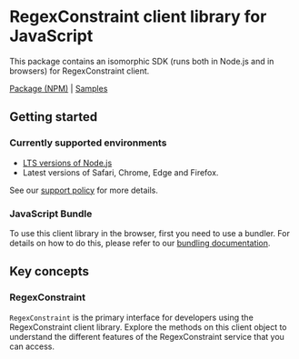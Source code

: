 # RegexConstraint client library for JavaScript

This package contains an isomorphic SDK (runs both in Node.js and in browsers) for RegexConstraint client.



[Package (NPM)](https://www.npmjs.com/package/@msinternal/regex-constraint) |
[Samples](https://github.com/Azure-Samples/azure-samples-js-management)

## Getting started

### Currently supported environments

- [LTS versions of Node.js](https://nodejs.org/about/releases/)
- Latest versions of Safari, Chrome, Edge and Firefox.

See our [support policy](https://github.com/Azure/azure-sdk-for-js/blob/main/SUPPORT.md) for more details.





### JavaScript Bundle
To use this client library in the browser, first you need to use a bundler. For details on how to do this, please refer to our [bundling documentation](https://aka.ms/AzureSDKBundling).

## Key concepts

### RegexConstraint

`RegexConstraint` is the primary interface for developers using the RegexConstraint client library. Explore the methods on this client object to understand the different features of the RegexConstraint service that you can access.


